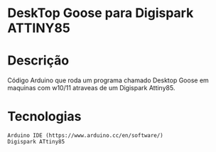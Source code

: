 # DeskTop Goose para Digispark ATTINY85

# Descrição
Código Arduino que roda um programa chamado Desktop Goose em maquinas com w10/11 atraveas de um Digispark Attiny85.

# Tecnologias
	Arduino IDE (https://www.arduino.cc/en/software/)
	Digispark ATtiny85










